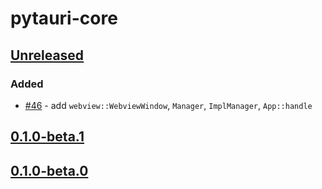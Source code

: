 # pytauri-core

## [Unreleased]

### Added

- [#46](https://github.com/WSH032/pytauri/pull/46) - add `webview::WebviewWindow`, `Manager`, `ImplManager`, `App::handle`

## [0.1.0-beta.1]

## [0.1.0-beta.0]

[unreleased]: https://github.com/WSH032/pytauri/tree/HEAD
[0.1.0-beta.1]: https://github.com/WSH032/pytauri/releases/tag/rs/pytauri-core/v0.1.0-beta.1
[0.1.0-beta.0]: https://github.com/WSH032/pytauri/releases/tag/rs/pytauri-core/v0.1.0-beta.0
